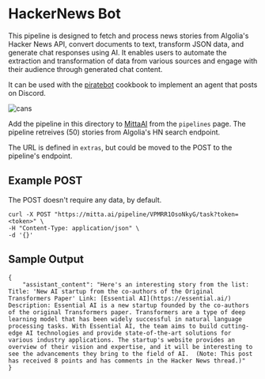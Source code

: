 # HackerNews Bot
This pipeline is designed to fetch and process news stories from Algolia's Hacker News API, convert documents to text, transform JSON data, and generate chat responses using AI. It enables users to automate the extraction and transformation of data from various sources and engage with their audience through generated chat content. 

It can be used with the [piratebot](https://github.com/MittaAI/mitta-community/blob/main/cookbooks/piratebot) cookbook to implement an agent that posts on Discord.

![cans](https://mitta.ai/images/hn.png)

Add the pipeline in this directory to [MittaAI](https://mitta.ai) from the `pipelines` page. The pipeline retreives (50) stories from Algolia's HN search endpoint. 

The URL is defined in `extras`, but could be moved to the POST to the pipeline's endpoint.

## Example POST
The POST doesn't require any data, by default.
```
curl -X POST "https://mitta.ai/pipeline/VPMRR1OsoNkyG/task?token=<token>" \
-H "Content-Type: application/json" \
-d '{}'
```

## Sample Output
```
{
	"assistant_content": "Here's an interesting story from the list:  Title: 'New AI startup from the co-authors of the Original Transformers Paper' Link: [Essential AI](https://essential.ai/)  Description: Essential AI is a new startup founded by the co-authors of the original Transformers paper. Transformers are a type of deep learning model that has been widely successful in natural language processing tasks. With Essential AI, the team aims to build cutting-edge AI technologies and provide state-of-the-art solutions for various industry applications. The startup's website provides an overview of their vision and expertise, and it will be interesting to see the advancements they bring to the field of AI.  (Note: This post has received 8 points and has comments in the Hacker News thread.)"
}
```